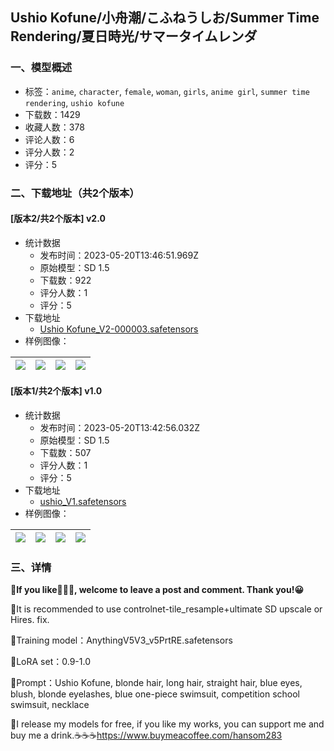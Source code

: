 ## Ushio Kofune/小舟潮/こふねうしお/Summer Time Rendering/夏日時光/サマータイムレンダ
### 一、模型概述

- 标签：`anime`, `character`, `female`, `woman`, `girls`, `anime girl`, `summer time rendering`, `ushio kofune`
- 下载数：1429
- 收藏人数：378
- 评论人数：6
- 评分人数：2
- 评分：5

### 二、下载地址（共2个版本）

#### [版本2/共2个版本] v2.0

- 统计数据
  - 发布时间：2023-05-20T13:46:51.969Z
  - 原始模型：SD 1.5
  - 下载数：922
  - 评分人数：1
  - 评分：5
- 下载地址
  - [Ushio Kofune_V2-000003.safetensors](https://civitai.com/api/download/models/75904)
- 样例图像：

| <img src="https://image.civitai.com/xG1nkqKTMzGDvpLrqFT7WA/2e60709f-eaf7-4d47-9d97-a2a41607e69c/width=450/849851.jpeg" /> | <img src="https://image.civitai.com/xG1nkqKTMzGDvpLrqFT7WA/6a590996-d5ce-4f1d-9c1e-cdfea007fdde/width=450/849748.jpeg" /> | <img src="https://image.civitai.com/xG1nkqKTMzGDvpLrqFT7WA/96801603-a361-4d06-b057-197f16d820ea/width=450/849755.jpeg" /> | <img src="https://image.civitai.com/xG1nkqKTMzGDvpLrqFT7WA/96a38b60-ee55-4f60-b64e-f287b25d3c49/width=450/849749.jpeg" /> |
| ---- | ---- | ---- | ---- |

#### [版本1/共2个版本] v1.0

- 统计数据
  - 发布时间：2023-05-20T13:42:56.032Z
  - 原始模型：SD 1.5
  - 下载数：507
  - 评分人数：1
  - 评分：5
- 下载地址
  - [ushio_V1.safetensors](https://civitai.com/api/download/models/43319)
- 样例图像：

| <img src="https://image.civitai.com/xG1nkqKTMzGDvpLrqFT7WA/f64b9f4c-ef8c-452b-b973-f23791a9a200/width=450/474661.jpeg" /> | <img src="https://image.civitai.com/xG1nkqKTMzGDvpLrqFT7WA/29a3f8e6-96c8-4c5e-be43-daa74baff800/width=450/474647.jpeg" /> | <img src="https://image.civitai.com/xG1nkqKTMzGDvpLrqFT7WA/a061afab-0ba2-4bf5-17dd-2ad2f3677700/width=450/474655.jpeg" /> | <img src="https://image.civitai.com/xG1nkqKTMzGDvpLrqFT7WA/04b4aeec-a179-4234-f28b-a07bc69a9600/width=450/474646.jpeg" /> |
| ---- | ---- | ---- | ---- |


### 三、详情
<p><strong>📢If you like🧡💙💚, welcome to leave a post and comment. Thank you!😀</strong></p><p>🔔It is recommended to use controlnet-tile_resample+ultimate SD upscale or Hires. fix.</p><p>📌Training model：AnythingV5V3_v5PrtRE.safetensors</p><p>📌LoRA set：0.9-1.0</p><p>📌Prompt：Ushio Kofune, blonde hair, long hair, straight hair, blue eyes, blush, blonde eyelashes, blue one-piece swimsuit, competition school swimsuit, necklace</p><p>📢I release my models for free, if you like my works, you can support me and buy me a drink.☕☕☕<a target="_blank" rel="ugc" href="https://www.buymeacoffee.com/hansom283">https://www.buymeacoffee.com/hansom283</a></p>
